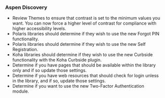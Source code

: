 ### Aspen Discovery
- Review Themes to ensure that contrast is set to the minimum values you want. You can now force a higher level of contrast for compliance with higher accessibility levels.
- Polaris libraries should determine if they wish to use the new Forgot PIN functionality. 
- Polaris libraries should determine if they wish to use the new Self Registration. 
- Koha libraries should determine if they wish to use the new Curbside functionality with the Koha Curbside plugin. 
- Determine if you have pages that should be available within the library only and if so update those settings.  
- Determine if you have web resources that should check for login unless in the library, and if so, update those settings.
- Determine if you want to use the new Two-Factor Authentication module.